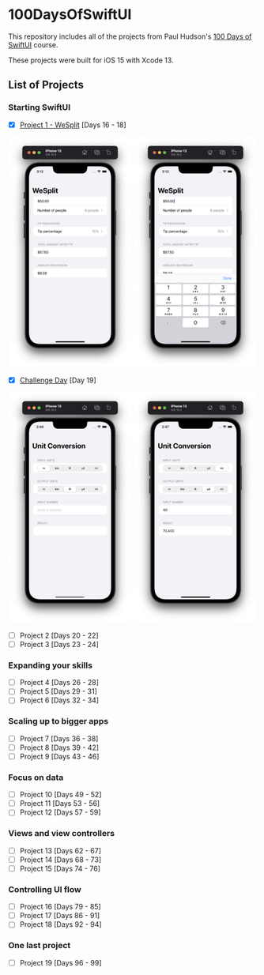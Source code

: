 # 100DaysOfSwiftUI
This repository includes all of the projects from Paul Hudson's [100 Days of SwiftUI](https://www.hackingwithswift.com/100/swiftui) course.

These projects were built for iOS 15 with Xcode 13.

## List of Projects
### Starting SwiftUI
- [x] [Project 1 - WeSplit](https://github.com/AnxietyMedicine/100DaysOfSwiftUI/tree/main/01-Project-1-WeSplit) [Days 16 - 18]
<div>
  <img src="https://github.com/AnxietyMedicine/100DaysOfSwiftUI/blob/main/01-Project-1-WeSplit/Screenshots/Project%201%20-%20Challenge%201.png" width="250">
  <img src="https://github.com/AnxietyMedicine/100DaysOfSwiftUI/blob/main/01-Project-1-WeSplit/Screenshots/Project%201%20-%20Challenge%202.png" width="250">
</div>

- [x] [Challenge Day](https://github.com/AnxietyMedicine/100DaysOfSwiftUI/tree/main/02-Challenge) [Day 19]
<div>
  <img src="https://github.com/AnxietyMedicine/100DaysOfSwiftUI/blob/main/02-Challenge/Screenshots/Challenge%20Day%20-%201.png" width="250">
  <img src="https://github.com/AnxietyMedicine/100DaysOfSwiftUI/blob/main/02-Challenge/Screenshots/Challenge%20Day%20-%202.png" width="250">
</div>

- [ ] Project 2 [Days 20 - 22]
- [ ] Project 3 [Days 23 - 24]
### Expanding your skills
- [ ] Project 4 [Days 26 - 28]
- [ ] Project 5 [Days 29 - 31]
- [ ] Project 6 [Days 32 - 34]
### Scaling up to bigger apps
- [ ] Project 7 [Days 36 - 38]
- [ ] Project 8 [Days 39 - 42]
- [ ] Project 9 [Days 43 - 46]
### Focus on data
- [ ] Project 10 [Days 49 - 52]
- [ ] Project 11 [Days 53 - 56]
- [ ] Project 12 [Days 57 - 59]
### Views and view controllers
- [ ] Project 13 [Days 62 - 67]
- [ ] Project 14 [Days 68 - 73]
- [ ] Project 15 [Days 74 - 76]
### Controlling UI flow
- [ ] Project 16 [Days 79 - 85]
- [ ] Project 17 [Days 86 - 91]
- [ ] Project 18 [Days 92 - 94]
### One last project
- [ ] Project 19 [Days 96 - 99]
